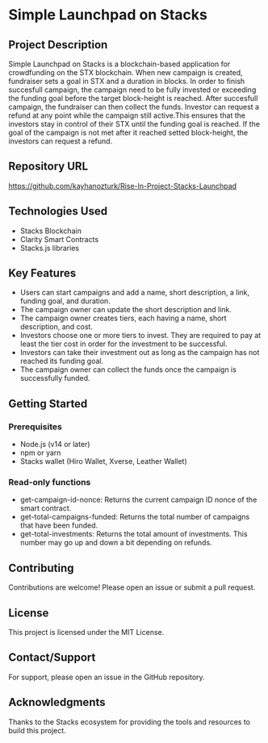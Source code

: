 # Simple Launchpad on Stacks

 ## Project Description
Simple Launchpad on Stacks is a blockchain-based application for crowdfunding on the STX blockchain. When new campaign is created, fundraiser sets a goal in STX and a duration in blocks. In order to finish succesfull campaign, the campaign need to be fully invested or exceeding the funding goal before the target block-height is reached. After succesfull campaign, the fundraiser can then collect the funds. Investor can request a refund at any point while the campaign still active.This ensures that the investors stay in control of their STX until the funding goal is reached. If the goal of the campaign is not met after it reached setted block-height, the investors can request a refund.

## Repository URL 
https://github.com/kayhanozturk/Rise-In-Project-Stacks-Launchpad


## Technologies Used
 - Stacks Blockchain
 - Clarity Smart Contracts
 - Stacks.js libraries

## Key Features
- Users can start campaigns and add a name, short description, a link, funding goal, and duration.
- The campaign owner can update the short description and link.
- The campaign owner creates tiers, each having a name, short description, and cost.
- Investors choose one or more tiers to invest. They are required to pay at least the tier cost in order for the investment to be successful.
- Investors can take their investment out as long as the campaign has not reached its funding goal.
- The campaign owner can collect the funds once the campaign is successfully funded.

## Getting Started
### Prerequisites
- Node.js (v14 or later)
- npm or yarn
- Stacks wallet (Hiro Wallet, Xverse, Leather Wallet)


### Read-only functions
 - get-campaign-id-nonce: Returns the current campaign ID nonce of the smart contract.
 - get-total-campaigns-funded: Returns the total number of campaigns that have been funded.
 - get-total-investments: Returns the total amount of investments. This number may go up and down a bit depending on refunds.



## Contributing
Contributions are welcome! Please open an issue or submit a pull request.

## License
This project is licensed under the MIT License.

## Contact/Support
For support, please open an issue in the GitHub repository.

## Acknowledgments
Thanks to the Stacks ecosystem for providing the tools and resources to build this project.
